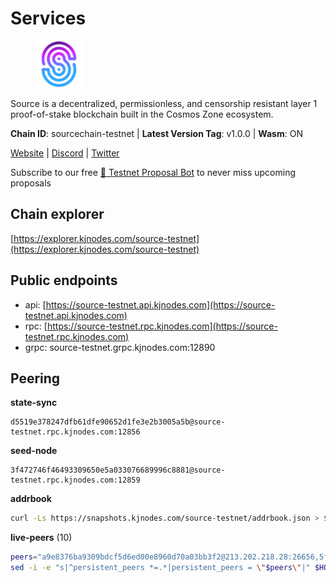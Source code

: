 # Services

<figure><img src="https://raw.githubusercontent.com/kj89/cosmos-images/main/logos/source.png" alt=""><figcaption></figcaption></figure>

Source is a decentralized, permissionless, and censorship resistant layer 1 proof-of-stake blockchain built in the Cosmos Zone ecosystem.

**Chain ID**: sourcechain-testnet | **Latest Version Tag**: v1.0.0 | **Wasm**: ON

[Website](https://www.sourceprotocol.io) | [Discord](https://discord.io/SourceProtocol) | [Twitter](https://www.twitter.com/sourceprotocol_)



Subscribe to our free [🤖 Testnet Proposal Bot](https://t.me/kjnodes_testnet_proposal_bot) to never miss upcoming proposals


## Chain explorer
[https://explorer.kjnodes.com/source-testnet](https://explorer.kjnodes.com/source-testnet)

## Public endpoints

* api: [https://source-testnet.api.kjnodes.com](https://source-testnet.api.kjnodes.com)
* rpc: [https://source-testnet.rpc.kjnodes.com](https://source-testnet.rpc.kjnodes.com)
* grpc: source-testnet.grpc.kjnodes.com:12890

## Peering

**state-sync**

```text
d5519e378247dfb61dfe90652d1fe3e2b3005a5b@source-testnet.rpc.kjnodes.com:12856
```

**seed-node**

```text
3f472746f46493309650e5a033076689996c8881@source-testnet.rpc.kjnodes.com:12859
```

**addrbook**
```bash
curl -Ls https://snapshots.kjnodes.com/source-testnet/addrbook.json > $HOME/.source/config/addrbook.json
```

**live-peers** (10)
```bash
peers="a9e8376ba9309bdcf5d6ed00e8960d70a03bb3f2@213.202.218.28:26656,5f94cf456803179361c44c213fbc95f4da1bc3af@38.242.146.255:26656,4ede26dd5fbb87bd9dba462fe2c3c3e39e15c8f2@207.180.224.128:46656,7a288e8d085b5aad8d43b0c6e6dbb8498588c206@5.182.17.164:26656,67958f716999fdc47fac777f0605a1911653ae86@65.109.48.181:30656,1450d99427abd81410c6f8032aec25961bf7bf89@80.82.215.19:36656,a833e9d068c7f5f32f411662c0430196a88aee91@65.109.65.248:28656,e225dac8c3407df8419fb01f4255d72212a3b6ee@194.233.80.252:26656,b57b9573b55c57c534cdb70a53138dec739b519d@212.23.222.220:26356,d5519e378247dfb61dfe90652d1fe3e2b3005a5b@65.109.68.190:12856"
sed -i -e "s|^persistent_peers *=.*|persistent_peers = \"$peers\"|" $HOME/.source/config/config.toml
```
